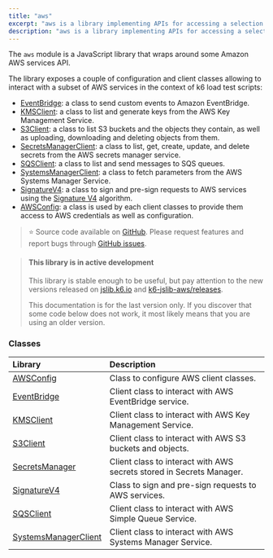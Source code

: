 ```yaml
---
title: "aws"
excerpt: "aws is a library implementing APIs for accessing a selection of AWS services"
description: "aws is a library implementing APIs for accessing a selection of AWS servicese"
---
```


The `aws` module is a JavaScript library that wraps around some Amazon AWS services API.

The library exposes a couple of configuration and client classes allowing to interact with a subset of AWS services in the context of k6 load test scripts:
- [EventBridge](/javascript-api/jslib/aws/eventbridgeclient): a class to send custom events to Amazon EventBridge.
- [KMSClient](/javascript-api/jslib/aws/kmsclient): a class to list and generate keys from the AWS Key Management Service.
- [S3Client](/javascript-api/jslib/aws/s3client): a class to list S3 buckets and the objects they contain, as well as uploading, downloading and deleting objects from them.
- [SecretsManagerClient](/javascript-api/jslib/aws/secretsmanagerclient): a class to list, get, create, update, and delete secrets from the AWS secrets manager service.
- [SQSClient](/javascript-api/jslib/aws/sqsclient): a class to list and send messages to SQS queues.
- [SystemsManagerClient](/javascript-api/jslib/aws/systemsmanagerclient): a class to fetch parameters from the AWS Systems Manager Service.
- [SignatureV4](/javascript-api/jslib/aws/signaturev4): a class to sign and pre-sign requests to AWS services using the [Signature V4](https://docs.aws.amazon.com/general/latest/gr/signature-version-4.html) algorithm.
- [AWSConfig](/javascript-api/jslib/aws/awsconfig/): a class is used by each client classes to provide them access to AWS credentials as well as configuration.

> ⭐️ Source code available on [GitHub](https://github.com/grafana/k6-jslib-aws).
> Please request features and report bugs through [GitHub issues](https://github.com/grafana/k6-jslib-aws/issues).


<Blockquote mod='info'>

#### This library is in active development

This library is stable enough to be useful, but pay attention to the new versions released on [jslib.k6.io](https://jslib.k6.io) and [k6-jslib-aws/releases](https://github.com/grafana/k6-jslib-aws/releases).

This documentation is for the last version only. If you discover that some code below does not work, it most likely means that you are using an older version.

</Blockquote>

### Classes

| Library                                                                | Description                                                          |
| :--------------------------------------------------------------------- | :------------------------------------------------------------------- |
| [AWSConfig](/javascript-api/jslib/aws/awsconfig)                       | Class to configure AWS client classes.                               |
| [EventBridge](/javascript-api/jslib/aws/eventbridgeclient) | Client class to interact with AWS EventBridge service. |
| [KMSClient](/javascript-api/jslib/aws/kmsclient)                       | Client class to interact with AWS Key Management Service.            |
| [S3Client](/javascript-api/jslib/aws/s3client)                         | Client class to interact with AWS S3 buckets and objects.            |
| [SecretsManager](/javascript-api/jslib/aws/secretsmanagerclient)       | Client class to interact with AWS secrets stored in Secrets Manager. |
| [SignatureV4](/javascript-api/jslib/aws/signaturev4) | Class to sign and pre-sign requests to AWS services. |
| [SQSClient](/javascript-api/jslib/aws/sqsclient)                       | Client class to interact with AWS Simple Queue Service.              |
| [SystemsManagerClient](/javascript-api/jslib/aws/systemsmanagerclient) | Client class to interact with AWS Systems Manager Service.           |